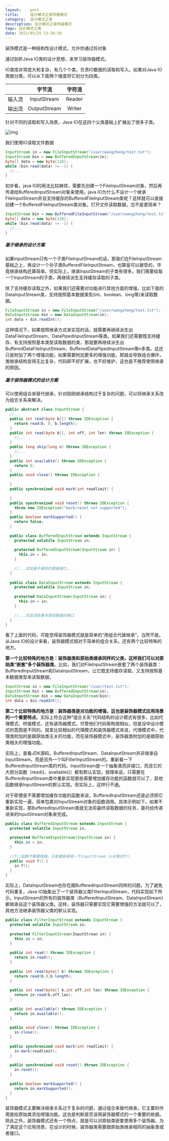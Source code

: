 ```yaml
---
layout:    post
title:     设计模式之装饰器模式
category:  设计模式之美
description: 设计模式之装饰器模式
tags: 设计模式之美
date: 2021/05/25 13:26:10
---
```


装饰模式是一种结构性设计模式，允许你通过将对象

通过剖析Java IO类的设计思想，来学习装饰器模式。

 IO类库非常庞大和复杂，有几个个类，负责IO数据的读取和写入。如果对Java IO类做分类，可以从下面两个维度将它划分为四类。

|        |    字节流    | 字符流 |
| :----: | :----------: | :----: |
| 输入流 | InputStream  | Reader |
| 输出流 | OutputStream | Writer |

针对不同的读取和写入场景，Java IO在这四个父类基础上扩展出了很多子类。

![img](https://static001.geekbang.org/resource/image/50/13/5082df8e7d5a4d44a34811b9f562d613.jpg)

我们使用IO读取文件数据

```java
InputStream in = new FileInputStream("/user/wangzheng/test.txt");
InputStream bin = new BufferedInputStream(in);
byte[] data = new byte[128];
while (bin.read(data) != -1) {
  //...
}
```

初步看，java IO的用法比较麻烦，需要先创建一个FileInputStream对象，然后再传递给BufferedinputStream对象来使用。java IO为什么不设计一个继承FileInputStream并且支持缓存的BufferedFileInputStream类呢？这样就可以直接创建一个BufferedFileInputStream类对象，打开文件读取数据，岂不是更简单？

```java
InputStream bin = new BufferedFileInputStream("/user/wangzheng/test.txt");
byte[] data = new byte[128];
while (bin.read(data) != -1) { 
  //...
}
```

##### 基于继承的设计方案

如果inputStream只有一个子类FileInputStream的话，那我们在FileInputStream基础之上，再设计一个孙子类BufferedFileInputStream，也算是可以接受的，毕竟继承结构还算简单。但实际上，继承InputStream的子类有很多。我们需要给每一个InputStream的子类，再继续派生支持缓存读取的子类。

除了支持缓存读取之外，如果我们还需要对功能进行其他方面的增强，比如下面的DataInputStream类，支持按照基本数据类型(int、boolean、long等)来读取数据。

```java
FileInputStream in = new FileInputStream("/user/wangzheng/test.txt");
DataInputStream din = new DataInputStream(in);
int data = din.readInt();
```

这种情况下，如果按照继承方式来实现的话，就需要再继续派生出DataFileInputStream、DataPipedInputStream等类。如果我们还需要既支持缓存、有支持按照基本类型读取数据的类，那就要再继续派生出BufferedDataFileInputStream、BufferedDataPipedInputStream等n多类。这还只是附加了两个增强功能，如果需要附加更多的增强功能，那就会导致组合爆炸，类继承结构变得无比复杂，代码即不好扩展，也不好维护，这也是不推荐使用继承的原因。

##### 基于装饰器模式的设计方案

可以使用组合来替代继承，针对刚刚继承结构过于复杂的问题，可以将继承关系改为组合关系来解决。

```java
public abstract class InputStream {
  //...
  public int read(byte b[]) throws IOException { 
    return read(b, 0, b.length);
  }
  public int read(byte b[], int off, int len) throws IOException { 
    //... 
  } 
  public long skip(long n) throws IOException { 
    //... 
  } 
  public int available() throws IOException { 
    return 0; 
  } 
  public void close() throws IOException {
    
  } 
  public synchronized void mark(int readlimit) {
    
  } 
  public synchronized void reset() throws IOException {
    throw new IOException("mark/reset not supported"); 
  } 
  public boolean markSupported() { 
    return false;
  }
  
  public class BufferedInputStream extends InputStream {
    protected volatile InputStream in;
    
    protected BufferedInputStream(InputStream in) {
      this.in = in;
    }
    
    //...实现基于缓存的数据接口...
  }
  
  public class DataInputStream extends InputStream {
    protected volatile InputStream in;
    
    protected DataInputStream(InputStream in) {
      this.in = in;
    }
    
    //...实现读取基本类型数据的接口
  }
}
```

看了上面的代码，可能觉得装饰器模式就是简单的“用组合代替继承”，当然不是。从Java IO的设计来看，装饰器模式相对于简单的组合关系，还有两个比较特殊的地方。

**第一个比较特殊的地方是：装饰器类和原始类继承同样的父类，这样我们可以对原始类“嵌套”多个装饰器类**。比如，我们对FileInputStream嵌套了两个装饰器类：BufferedInputStream和DataInputStream，让它既支持缓存读取，又支持按照基本数据类型来读取数据。

```java
InputStream in = new FileInputStream("/user/test.txt");
InputStream bin = new BufferedInputStream(in);
DataInputStream din = new DataInputStream(bin);
int data = din.readInt();
```

**第二个比较特殊的地方是：装饰器类是对功能的增强，这也是装饰器模式应用场景的一个重要特点**。实际上符合这种“组合关系”代码结构的设计模式有很多，比如代理模式、桥接模式、还有装饰器模式。尽管他们代码架构很相似，但是没中设计模式的意图是不同的。就拿比较相似的代理模式和装饰器模式来说，代理模式中，代理类附加的是跟原始类无关的功能，而在装饰器模式中，装饰器类附加的是跟原始类相关的增强功能。

实际上，查看JDK源码，BufferedInputStream、DataInputStream并非继承自InputStream，而是另外一个叫FilterInputStream的。重新看一下BufferedInputStream类的代码。InputStream是一个抽象类而非接口，而且它的大部分函数（read()、available()）都有默认实现，按理来说，只需要在BufferedInputStream类中重新实现那些需要增加缓存功能的函数就可以了，其他函数继承InputStream的默认实现。但实际上，这样行不通。

对于即便是不需要增加缓存功能的函数来说，BufferedInputStream还是必须把它重新实现一遍，简单包裹对InputStream对象的函数调用。具体示例如下，如果不重新实现，那BufferedInputStream类就无法将最终读取数据的任务，委托给传递进来的InputStream对象来完成。

```java
public class BufferedInputStream extends InputStream {
  protected volatile InputStream in;
  
  protected BufferedInputStream(InputStream in) {
    this.in = in;
  }
  
  //f()函数不需要增强，只是重新调用一下inputStream in对象的f()
  public void f() {
    in.f();
  }
}
```

实际上，DataInputStream也存在跟BufferedInputStream同样的问题。为了避免代码重复，Java IO抽象出了一个装饰器父类FilterInputStream，代码实现如下所示。InputStream的所有的装饰器类（BufferedInputStream、DataInputStream）都继承自这个装饰器父类。这样，装饰器只需要实现它需要增强的方法就可以了，其他方法继承装饰器父类的默认实现。

```java
public class FilterInputStream extends InputStream {
  protected volatile InputStream in;
  
  protected FilterInputStream(InputStrean in) {
    this.in = in;
  }
  
  public int read() throws IOException {
    return in.read();
  }
  
  public int read(byte[] b) throws IOException {
    return read(b,0,b.length);
  }
  
  public int read(byte[] b,int off,int len) throws IOException {
    return in.read(b,off,len);
  }
  
  public int available() throws IOException {
    return in.available();
  }
  
  public void close() throws IOException {
    in.close();
  }
  
  public synchronized void mark(int readlimit) {
    in.mark(readlimit);
  }
  
  public synchronized void reset() throws IOException {
    in.reset();
  }
  
  public boolean markSupported() {
    return in.markSupported();
  }
}
```

装饰器模式主要解决继承关系过于复杂的问题，通过组合来替代继承。它主要的作用是给原始类添加增强功能。这也是判断是否该用装饰器模式的一个重要的依据。除此之外，装饰器模式还有一个特点，就是可以对原始类嵌套使用多个装饰器。为了满足这个应用场景，在设计的时候，装饰器类需要跟原始类继承相同的抽象类或者接口。





























